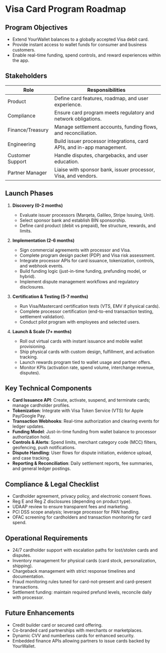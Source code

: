 # Visa Card Program Roadmap

## Program Objectives

- Extend YourWallet balances to a globally accepted Visa debit card.
- Provide instant access to wallet funds for consumer and business customers.
- Enable real-time funding, spend controls, and reward experiences within the app.

## Stakeholders

| Role | Responsibilities |
| --- | --- |
| Product | Define card features, roadmap, and user experience. |
| Compliance | Ensure card program meets regulatory and network obligations. |
| Finance/Treasury | Manage settlement accounts, funding flows, and reconciliation. |
| Engineering | Build issuer processor integrations, card APIs, and in-app management. |
| Customer Support | Handle disputes, chargebacks, and user education. |
| Partner Manager | Liaise with sponsor bank, issuer processor, Visa, and vendors. |

## Launch Phases

1. **Discovery (0-2 months)**
   - Evaluate issuer processors (Marqeta, Galileo, Stripe Issuing, Unit).
   - Select sponsor bank and establish BIN sponsorship.
   - Define card product (debit vs prepaid), fee structure, rewards, and limits.

2. **Implementation (2-6 months)**
   - Sign commercial agreements with processor and Visa.
   - Complete program design packet (PDP) and Visa risk assessment.
   - Integrate processor APIs for card issuance, tokenization, controls, and webhook events.
   - Build funding logic (just-in-time funding, prefunding model, or hybrid).
   - Implement dispute management workflows and regulatory disclosures.

3. **Certification & Testing (5-7 months)**
   - Run Visa/Mastercard certification tests (VTS, EMV if physical cards).
   - Complete processor certification (end-to-end transaction testing, settlement validation).
   - Conduct pilot program with employees and selected users.

4. **Launch & Scale (7+ months)**
   - Roll out virtual cards with instant issuance and mobile wallet provisioning.
   - Ship physical cards with custom design, fulfillment, and activation tracking.
   - Launch rewards program tied to wallet usage and partner offers.
   - Monitor KPIs (activation rate, spend volume, interchange revenue, disputes).

## Key Technical Components

- **Card Issuance API**: Create, activate, suspend, and terminate cards; manage cardholder profiles.
- **Tokenization**: Integrate with Visa Token Service (VTS) for Apple Pay/Google Pay.
- **Transaction Webhooks**: Real-time authorization and clearing events for ledger updates.
- **Funding Model**: Just-in-time funding from wallet balance to processor authorization hold.
- **Controls & Alerts**: Spend limits, merchant category code (MCC) filters, geofencing, push notifications.
- **Dispute Handling**: User flows for dispute initiation, evidence upload, and case tracking.
- **Reporting & Reconciliation**: Daily settlement reports, fee summaries, and general ledger postings.

## Compliance & Legal Checklist

- Cardholder agreement, privacy policy, and electronic consent flows.
- Reg E and Reg Z disclosures (depending on product type).
- UDAAP review to ensure transparent fees and marketing.
- PCI DSS scope analysis; leverage processor for PAN handling.
- OFAC screening for cardholders and transaction monitoring for card spend.

## Operational Requirements

- 24/7 cardholder support with escalation paths for lost/stolen cards and disputes.
- Inventory management for physical cards (card stock, personalization, shipping).
- Chargeback management with strict response timelines and documentation.
- Fraud monitoring rules tuned for card-not-present and card-present transactions.
- Settlement funding: maintain required prefund levels, reconcile daily with processor.

## Future Enhancements

- Credit builder card or secured card offering.
- Co-branded card partnerships with merchants or marketplaces.
- Dynamic CVV and numberless cards for enhanced security.
- Embedded finance APIs allowing partners to issue cards backed by YourWallet.

